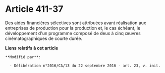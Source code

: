 # Article 411-37

Des aides financières sélectives sont attribuées avant réalisation aux  entreprises de production pour la production et, le
cas échéant, le  développement d'un programme composé de deux à cinq œuvres  cinématographiques de courte durée.

**Liens relatifs à cet article**

	**Modifié par**:

	  - Délibération n°2016/CA/13 du 22 septembre 2016 - art. 23, v. init.
